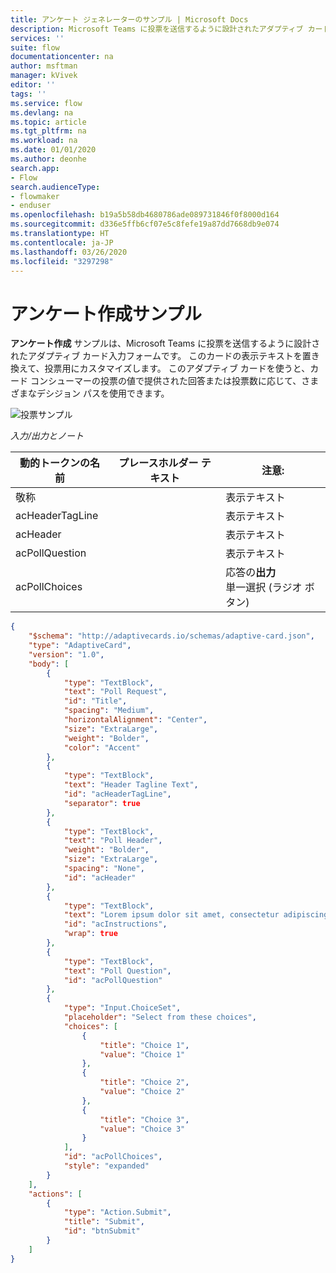 ```yaml
---
title: アンケート ジェネレーターのサンプル | Microsoft Docs
description: Microsoft Teams に投票を送信するように設計されたアダプティブ カード入力フォーム。
services: ''
suite: flow
documentationcenter: na
author: msftman
manager: kVivek
editor: ''
tags: ''
ms.service: flow
ms.devlang: na
ms.topic: article
ms.tgt_pltfrm: na
ms.workload: na
ms.date: 01/01/2020
ms.author: deonhe
search.app:
- Flow
search.audienceType:
- flowmaker
- enduser
ms.openlocfilehash: b19a5b58db4680786ade089731846f0f8000d164
ms.sourcegitcommit: d336e5ffb6cf07e5c8fefe19a87dd7668db9e074
ms.translationtype: HT
ms.contentlocale: ja-JP
ms.lasthandoff: 03/26/2020
ms.locfileid: "3297298"
---
```

# <a name="create-a-poll-sample"></a>アンケート作成サンプル

**アンケート作成** サンプルは、Microsoft Teams に投票を送信するように設計されたアダプティブ カード入力フォームです。 このカードの表示テキストを置き換えて、投票用にカスタマイズします。 このアダプティブ カードを使うと、カード コンシューマーの投票の値で提供された回答または投票数に応じて、さまざまなデシジョン パスを使用できます。

![投票サンプル](media/adaptive-cards/poll.png)

*入力/出力とノート*

| 動的トークンの名前 | プレースホルダー テキスト | 注意:                                            |
|--------------------|------------------|---------------------------------------------------|
| 敬称              |                  | 表示テキスト                                      |
| acHeaderTagLine    |                  | 表示テキスト                                      |
| acHeader           |                  | 表示テキスト                                      |
| acPollQuestion     |                  | 表示テキスト                                      |
| acPollChoices      |                  | 応答の**出力**  <br> 単一選択 (ラジオ ボタン)|

``` json
{
    "$schema": "http://adaptivecards.io/schemas/adaptive-card.json",
    "type": "AdaptiveCard",
    "version": "1.0",
    "body": [
        {
            "type": "TextBlock",
            "text": "Poll Request",
            "id": "Title",
            "spacing": "Medium",
            "horizontalAlignment": "Center",
            "size": "ExtraLarge",
            "weight": "Bolder",
            "color": "Accent"
        },
        {
            "type": "TextBlock",
            "text": "Header Tagline Text",
            "id": "acHeaderTagLine",
            "separator": true
        },
        {
            "type": "TextBlock",
            "text": "Poll Header",
            "weight": "Bolder",
            "size": "ExtraLarge",
            "spacing": "None",
            "id": "acHeader"
        },
        {
            "type": "TextBlock",
            "text": "Lorem ipsum dolor sit amet, consectetur adipiscing elit. Integer vestibulum lorem eget neque sollicitudin, quis malesuada felis ultrices. ",
            "id": "acInstructions",
            "wrap": true
        },
        {
            "type": "TextBlock",
            "text": "Poll Question",
            "id": "acPollQuestion"
        },
        {
            "type": "Input.ChoiceSet",
            "placeholder": "Select from these choices",
            "choices": [
                {
                    "title": "Choice 1",
                    "value": "Choice 1"
                },
                {
                    "title": "Choice 2",
                    "value": "Choice 2"
                },
                {
                    "title": "Choice 3",
                    "value": "Choice 3"
                }
            ],
            "id": "acPollChoices",
            "style": "expanded"
        }
    ],
    "actions": [
        {
            "type": "Action.Submit",
            "title": "Submit",
            "id": "btnSubmit"
        }
    ]
}
```



